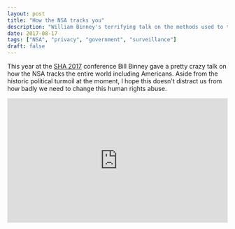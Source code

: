 ```yaml
---
layout: post
title: "How the NSA tracks you"
description: "William Binney's terrifying talk on the methods used to track everyday citizens and why he couldn't stand it"
date: 2017-08-17
tags: ["NSA", "privacy", "government", "surveillance"]
draft: false
---
```

This year at the [SHA 2017](https://sha2017.org/) conference Bill Binney gave a pretty crazy talk on how the NSA tracks the entire world including Americans. Aside from the historic political turmoil at the moment, I hope this doesn't distract us from how badly we need to change this human rights abuse. 

<style>.embed-container { position: relative; padding-bottom: 56.25%; height: 0; overflow: hidden; max-width: 100%; } .embed-container iframe, .embed-container object, .embed-container embed { position: absolute; top: 0; left: 0; width: 100%; height: 100%; }</style><div class='embed-container'><iframe src='https://www.youtube.com/embed/P1JDqNKMaus' frameborder='0' allowfullscreen></iframe></div>
